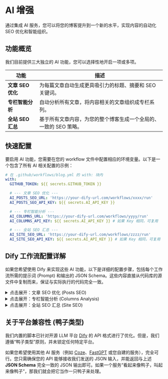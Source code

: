# AI 增强

通过集成 AI 服务，您可以将您的博客提升到一个新的水平，实现内容的自动化 SEO 优化和智能组织。

## 功能概览

我们目前提供三大独立的 AI 功能，您可以选择性地开启一项或多项。

| 功能              | 描述                                                              |
| ----------------- | ----------------------------------------------------------------- |
| **文章 SEO 优化** | 为每篇文章自动生成更具吸引力的标题、摘要和 SEO 关键词。           |
| **专栏智能分析**  | 自动分析所有文章，将内容相关的文章组织成专栏系列。                |
| **全站 SEO 汇总** | 基于所有文章内容，为您的整个博客生成一个全局的、一致的 SEO 策略。 |

## 快速配置

要启用 AI 功能，您需要在您的 workflow 文件中配置相应的环境变量。以下是一个包含了所有 AI 相关配置的示例：

```yaml
# 在 .github/workflows/blog.yml 的 with: 块内
with:
  GITHUB_TOKEN: ${{ secrets.GITHUB_TOKEN }}

  # --- 文章 SEO 优化 ---
  AI_POSTS_SEO_URL: 'https://your-dify-url.com/workflows/xxxx/run'
  AI_POSTS_SEO_API_KEY: ${{ secrets.AI_API_KEY }}

  # --- 专栏智能分析 ---
  AI_COLUMNS_URL: 'https://your-dify-url.com/workflows/yyyy/run'
  AI_COLUMNS_API_KEY: ${{ secrets.AI_API_KEY }} # 如果 Key 相同，可复用

  # --- 全站 SEO 汇总 ---
  AI_SITE_SEO_URL: 'https://your-dify-url.com/workflows/zzzz/run'
  AI_SITE_SEO_API_KEY: ${{ secrets.AI_API_KEY }} # 如果 Key 相同，可复用
```

## Dify 工作流配置详解

如果您希望使用 Dify 来实现这些 AI 功能，以下是详细的配置步骤，包括每个工作流所需的提示词 (Prompt) 和输出的 JSON Schema。这些内容直接从代码库的源文件中复制而来，保证与实际执行的代码完全一致。

<details>
<summary>点击展开：文章 SEO 优化 (Posts SEO)</summary>

#### **提示词 (Prompt)**

````txt
**角色**: 你是一位顶级的SEO专家和内容分析师。

**任务**: 处理一批以JSON格式提供的文章数据。你需要为每篇文章生成独立的SEO元信息。

**工作流程**:

1.  **逐篇分析**: 遍历输入的 `articles` 数组。对每篇文章，根据其标题 (`title`)、内容 (`content`) 和标签 (`labels`) 生成 `description`, `keywords`, 和 `tags`。
2.  **严格遵循格式**: 输出必须是严格符合我提供的 JSON Schema 的单个 JSON 对象。

**输入格式**:
一个 JSON 字符串，其结构为 `{ "articles": [{ "id": ..., "title": ..., "content": ..., "labels": [...] }] }`

**输出格式**:
严格遵循 JSON Schema，返回一个包含 `articles_seo` 数组的 JSON。

**请处理以下文章批次**:

```json
{{#articles#}}
````

````

#### **输出 (JSON Schema)**

```json
{
  "type": "object",
  "properties": {
    "articles_seo": {
      "type": "array",
      "description": "每篇文章的SEO优化结果",
      "items": {
        "type": "object",
        "properties": {
          "id": {
            "type": "integer",
            "description": "文章的原始数字ID"
          },
          "optimized_title": {
            "type": "string",
            "description": "SEO优化后的标题（50字符内）",
            "maxLength": 50
          },
          "description": {
            "type": "string",
            "description": "文章的元描述（150字符左右）",
            "maxLength": 160
          },
          "keywords": {
            "type": "array",
            "description": "5-8个核心关键词",
            "items": {
              "type": "string"
            }
          },
          "tags": {
            "type": "array",
            "description": "3-5个分类标签",
            "items": {
              "type": "string"
            }
          }
        },
        "required": [
          "id",
          "optimized_title",
          "description",
          "keywords",
          "tags"
        ]
      }
    },
    "batch_summary": {
      "type": "object",
      "description": "对本次处理批次的宏观分析总结",
      "properties": {
        "common_themes": {
          "type": "array",
          "description": "在这批文章中识别出的共同主题",
          "items": {
            "type": "string"
          }
        },
        "overall_sentiment": {
          "type": "string",
          "description": "这批文章的整体情感基调 (例如: 教学性, 探索性, 批判性)"
        }
      },
      "required": [
        "common_themes",
        "overall_sentiment"
      ]
    }
  },
  "required": [
    "articles_seo",
    "batch_summary"
  ]
}
````

</details>

<details>
<summary>点击展开：专栏智能分析 (Columns Analysis)</summary>

#### **提示词 (Prompt)**

````txt
**角色**: 你是一位资深的内容策划师，擅长从文章标题列表中发现内在联系，将相关内容组织成系列专栏。

**任务**: 分析给出的文章列表（包含ID和标题），识别并创建专栏。每个专栏应包含至少2篇主题相关的文章。

**工作流程**:

1.  **分析标题**: 理解每个标题的核心主题。
2.  **识别系列**: 找出具有明显关联或共同主题的标题。
3.  **构建专栏**: 为每个识别出的系列创建一个专栏对象。

**限制**:

- 专栏名称要精炼，描述要清晰。
- 同一篇文章只归属于一个最合适的专栏。
- 如果找不到任何合适的专栏，返回一个空的 "columns" 数组。

**输入格式**:
一个 JSON 字符串，其结构为 `{ "articles": [{ "id": ..., "title": ... }] }`

**请分析以下文章列表**:

```json
{{#articles#}}
````

````

#### **输出 (JSON Schema)**

```json
{
  "type": "object",
  "properties": {
    "columns": {
      "type": "array",
      "description": "识别出的专栏列表",
      "items": {
        "type": "object",
        "properties": {
          "name": {
            "type": "string",
            "description": "专栏的名称，简洁有吸引力"
          },
          "description": {
            "type": "string",
            "description": "对专栏的简短描述，说明其主题或价值"
          },
          "article_ids": {
            "type": "array",
            "description": "属于该专栏的文章 ID 列表",
            "minItems": 2,
            "items": {
              "type": "integer",
              "description": "文章的数字 ID"
            }
          }
        },
        "required": [
          "name",
          "description",
          "article_ids"
        ]
      }
    }
  },
  "required": [
    "columns"
  ]
}
````

</details>

<details>
<summary>点击展开：全站 SEO 汇总 (Site SEO)</summary>

#### **提示词 (Prompt)**

````txt
**角色**: 你是一位品牌策略专家和顶尖SEO顾问。

**任务**: 基于一个网站所有文章的SEO数据（关键词和标签），提炼并生成代表整个网站身份的核心元信息。

**工作流程**:

1.  **数据分析**: 分析输入的所有文章的 `keywords` 和 `tags`，找出最高频、最重要的主题。
2.  **品牌定位**: 基于这些主题，确定网站的核心价值和品牌形象。
3.  **元信息生成**: 创建 `site_meta` 对象。

**输入格式**:
一个 JSON 字符串，其结构为 `{ "all_articles_seo": [{ "keywords": [...], "tags": [...] }] }`

**请分析以下全站文章的SEO数据**:

```json
{{#all_articles_seo#}}
````

````

#### **输出 (JSON Schema)**

```json
{
  "type": "object",
  "properties": {
    "site_meta": {
      "type": "object",
      "description": "用于网站全局<meta>标签的核心SEO信息",
      "properties": {
        "title": {
          "type": "string",
          "description": "网站主标题 (例如：张三的博客)"
        },
        "description": {
          "type": "string",
          "description": "网站的全局元描述 (160字符内)"
        },
        "keywords": {
          "type": "array",
          "description": "代表整个网站的10-15个核心关键词",
          "items": {
            "type": "string"
          }
        },
        "tagline": {
          "type": "string",
          "description": "网站的品牌标语或口号 (20字符内)"
        }
      },
      "required": [
        "title",
        "description",
        "keywords",
        "tagline"
      ]
    }
  },
  "required": [
    "site_meta"
  ]
}
````

</details>

## 关于平台兼容性 (鸭子类型)

我们内置的脚本已针对开源 LLM 平台 [Dify](https://dify.ai/) 的 API 格式进行了优化。但是，我们遵循“鸭子类型”原则，并未锁定任何特定平台。

如果您希望使用其他 AI 服务（例如 [Coze](https://www.coze.com/)、[FastGPT](https://fastgpt.in/) 或您自建的服务），完全可行。您只需确保您的 API 能够接收我们发送的 JSON 输入，并能返回与上述 **JSON Schema** 完全一致的 JSON 输出即可。如果一个服务“看起来像鸭子，叫起来像鸭子”，那我们就会把它当作一只鸭子来处理。
